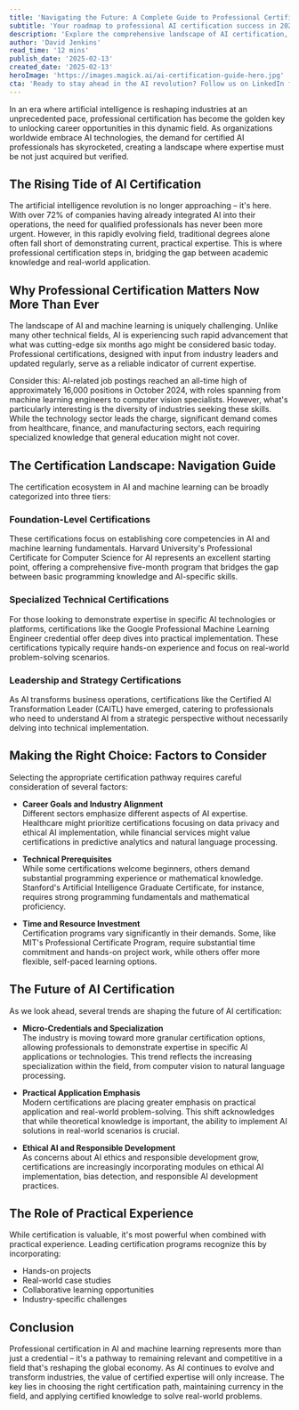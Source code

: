 ```yaml
---
title: 'Navigating the Future: A Complete Guide to Professional Certification in AI and Machine Learning'
subtitle: 'Your roadmap to professional AI certification success in 2025'
description: 'Explore the comprehensive landscape of AI certification, from foundation-level programs to specialized technical credentials. Learn why certification matters in today''s rapidly evolving tech environment and how to choose the right path for your career goals.'
author: 'David Jenkins'
read_time: '12 mins'
publish_date: '2025-02-13'
created_date: '2025-02-13'
heroImage: 'https://images.magick.ai/ai-certification-guide-hero.jpg'
cta: 'Ready to stay ahead in the AI revolution? Follow us on LinkedIn for daily updates on AI certification trends, industry insights, and expert perspectives that will help shape your professional journey.'
---
```


In an era where artificial intelligence is reshaping industries at an unprecedented pace, professional certification has become the golden key to unlocking career opportunities in this dynamic field. As organizations worldwide embrace AI technologies, the demand for certified AI professionals has skyrocketed, creating a landscape where expertise must be not just acquired but verified.

## The Rising Tide of AI Certification

The artificial intelligence revolution is no longer approaching – it's here. With over 72% of companies having already integrated AI into their operations, the need for qualified professionals has never been more urgent. However, in this rapidly evolving field, traditional degrees alone often fall short of demonstrating current, practical expertise. This is where professional certification steps in, bridging the gap between academic knowledge and real-world application.

## Why Professional Certification Matters Now More Than Ever

The landscape of AI and machine learning is uniquely challenging. Unlike many other technical fields, AI is experiencing such rapid advancement that what was cutting-edge six months ago might be considered basic today. Professional certifications, designed with input from industry leaders and updated regularly, serve as a reliable indicator of current expertise.

Consider this: AI-related job postings reached an all-time high of approximately 16,000 positions in October 2024, with roles spanning from machine learning engineers to computer vision specialists. However, what's particularly interesting is the diversity of industries seeking these skills. While the technology sector leads the charge, significant demand comes from healthcare, finance, and manufacturing sectors, each requiring specialized knowledge that general education might not cover.

## The Certification Landscape: Navigation Guide

The certification ecosystem in AI and machine learning can be broadly categorized into three tiers:

### Foundation-Level Certifications
These certifications focus on establishing core competencies in AI and machine learning fundamentals. Harvard University's Professional Certificate for Computer Science for AI represents an excellent starting point, offering a comprehensive five-month program that bridges the gap between basic programming knowledge and AI-specific skills.

### Specialized Technical Certifications
For those looking to demonstrate expertise in specific AI technologies or platforms, certifications like the Google Professional Machine Learning Engineer credential offer deep dives into practical implementation. These certifications typically require hands-on experience and focus on real-world problem-solving scenarios.

### Leadership and Strategy Certifications
As AI transforms business operations, certifications like the Certified AI Transformation Leader (CAITL) have emerged, catering to professionals who need to understand AI from a strategic perspective without necessarily delving into technical implementation.

## Making the Right Choice: Factors to Consider

Selecting the appropriate certification pathway requires careful consideration of several factors:

- **Career Goals and Industry Alignment**  
  Different sectors emphasize different aspects of AI expertise. Healthcare might prioritize certifications focusing on data privacy and ethical AI implementation, while financial services might value certifications in predictive analytics and natural language processing.

- **Technical Prerequisites**  
  While some certifications welcome beginners, others demand substantial programming experience or mathematical knowledge. Stanford's Artificial Intelligence Graduate Certificate, for instance, requires strong programming fundamentals and mathematical proficiency.

- **Time and Resource Investment**  
  Certification programs vary significantly in their demands. Some, like MIT's Professional Certificate Program, require substantial time commitment and hands-on project work, while others offer more flexible, self-paced learning options.

## The Future of AI Certification

As we look ahead, several trends are shaping the future of AI certification:

- **Micro-Credentials and Specialization**  
  The industry is moving toward more granular certification options, allowing professionals to demonstrate expertise in specific AI applications or technologies. This trend reflects the increasing specialization within the field, from computer vision to natural language processing.

- **Practical Application Emphasis**  
  Modern certifications are placing greater emphasis on practical application and real-world problem-solving. This shift acknowledges that while theoretical knowledge is important, the ability to implement AI solutions in real-world scenarios is crucial.

- **Ethical AI and Responsible Development**  
  As concerns about AI ethics and responsible development grow, certifications are increasingly incorporating modules on ethical AI implementation, bias detection, and responsible AI development practices.

## The Role of Practical Experience

While certification is valuable, it's most powerful when combined with practical experience. Leading certification programs recognize this by incorporating:
- Hands-on projects
- Real-world case studies
- Collaborative learning opportunities
- Industry-specific challenges

## Conclusion

Professional certification in AI and machine learning represents more than just a credential – it's a pathway to remaining relevant and competitive in a field that's reshaping the global economy. As AI continues to evolve and transform industries, the value of certified expertise will only increase. The key lies in choosing the right certification path, maintaining currency in the field, and applying certified knowledge to solve real-world problems.